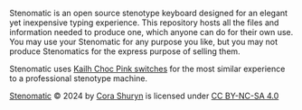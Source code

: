 Stenomatic is an open source stenotype keyboard designed for an elegant yet inexpensive typing experience. This repository hosts all the files and information needed to produce one, which anyone can do for their own use. You may use your Stenomatic for any purpose you like, but you may not produce Stenomatics for the express purpose of selling them.

Stenomatic uses [Kailh Choc Pink switches](https://www.kailhswitch.com/mechanical-keyboard-switches/choc-pro-pink-keyboard-switch.html) for the most similar experience to a professional stenotype machine.

[Stenomatic](https://github.com/scarlettekk/stenomatic) © 2024 by [Cora Shuryn](https://github.com/scarlettekk/) is licensed under [CC BY-NC-SA 4.0](https://creativecommons.org/licenses/by-nc-sa/4.0/?ref=chooser-v1)

